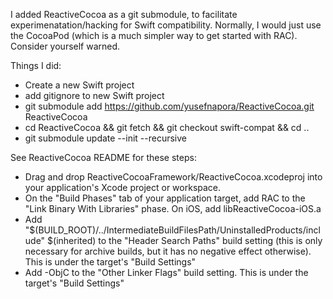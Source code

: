 I added ReactiveCocoa as a git submodule, to facilitate experimenatation/hacking for Swift compatibility. Normally, I would just use the CocoaPod (which is a much simpler way to get started with RAC). Consider yourself warned.

Things I did:
- Create a new Swift project
- add gitignore to new Swift project
- git submodule add https://github.com/yusefnapora/ReactiveCocoa.git ReactiveCocoa
- cd ReactiveCocoa && git fetch && git checkout swift-compat && cd ..
- git submodule update --init --recursive

See ReactiveCocoa README for these steps:
- Drag and drop ReactiveCocoaFramework/ReactiveCocoa.xcodeproj into your application's Xcode project or workspace.
- On the "Build Phases" tab of your application target, add RAC to the "Link Binary With Libraries" phase. On iOS, add libReactiveCocoa-iOS.a
- Add "$(BUILD_ROOT)/../IntermediateBuildFilesPath/UninstalledProducts/include" $(inherited) to the "Header Search Paths" build setting (this is only necessary for archive builds, but it has no negative effect otherwise). This is under the target's "Build Settings"
- Add -ObjC to the "Other Linker Flags" build setting. This is under the target's "Build Settings"